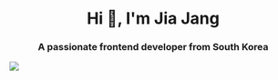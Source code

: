 <h1 align="center">Hi 👋, I'm Jia Jang</h1>
<h3 align="center">A passionate frontend developer from South Korea</h3>

<img align="center" src="[https://media2.giphy.com/media/26xBuC46jg3TxvY0o/giphy.gif?cid=ecf05e47vgn9vwjobxzo2y8q6mb5l9euun3jkognz1o70c9k&rid=giphy.gif&ct=g](https://media3.giphy.com/media/13aaIESJDm56q4/giphy.gif?cid=ecf05e4761xeyenpwda9h46zqvu8wodlkwf70h34mnjldjce&rid=giphy.gif&ct=g)" />

